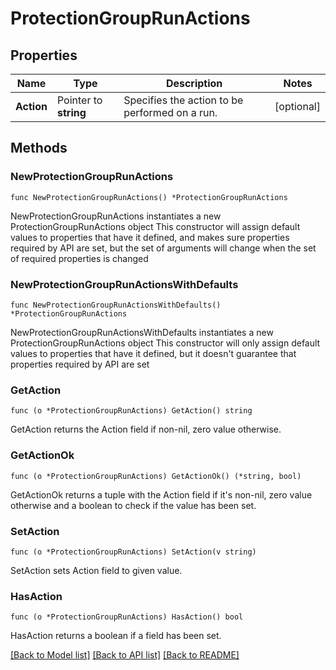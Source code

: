 # ProtectionGroupRunActions

## Properties

Name | Type | Description | Notes
------------ | ------------- | ------------- | -------------
**Action** | Pointer to **string** | Specifies the action to be performed on a run. | [optional] 

## Methods

### NewProtectionGroupRunActions

`func NewProtectionGroupRunActions() *ProtectionGroupRunActions`

NewProtectionGroupRunActions instantiates a new ProtectionGroupRunActions object
This constructor will assign default values to properties that have it defined,
and makes sure properties required by API are set, but the set of arguments
will change when the set of required properties is changed

### NewProtectionGroupRunActionsWithDefaults

`func NewProtectionGroupRunActionsWithDefaults() *ProtectionGroupRunActions`

NewProtectionGroupRunActionsWithDefaults instantiates a new ProtectionGroupRunActions object
This constructor will only assign default values to properties that have it defined,
but it doesn't guarantee that properties required by API are set

### GetAction

`func (o *ProtectionGroupRunActions) GetAction() string`

GetAction returns the Action field if non-nil, zero value otherwise.

### GetActionOk

`func (o *ProtectionGroupRunActions) GetActionOk() (*string, bool)`

GetActionOk returns a tuple with the Action field if it's non-nil, zero value otherwise
and a boolean to check if the value has been set.

### SetAction

`func (o *ProtectionGroupRunActions) SetAction(v string)`

SetAction sets Action field to given value.

### HasAction

`func (o *ProtectionGroupRunActions) HasAction() bool`

HasAction returns a boolean if a field has been set.


[[Back to Model list]](../README.md#documentation-for-models) [[Back to API list]](../README.md#documentation-for-api-endpoints) [[Back to README]](../README.md)


